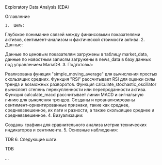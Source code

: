 Exploratory Data Analysis (EDA)

Оглавление

	1.	Цель:  
 
 Глубокое понимание связей между финансовыми показателями активов, сентимент-анализом и фактической стоимости актива.
	2.	Данные:
 
 Данные по ценовым показателям загружены в таблицу market_data, данные по новостным записям загружены в news_data в базу данных под управлением MariaDB.
	3.	Подготовка:
 
 Реализована функция "simple_moving_average" для вычисления простых скользящих средних.
 Функция "RSI" рассчитывает RSI для оценки силы тренда и возможных разворотов.
 Функция calculate_stochastic_oscillator вычисляет степень перекупленности или перепроданности актива.
 Функция calculate_macd рассчитывает линии MACD и сигнальную линию для выявления трендов.
 Созданы и проанализированы сентимент-ориентированные признаки, такие как среднее, средневзвешенное, их лаги и разности, а также скользящее среднее и средневзвешенное.
	4.	Визуализации:
 
 Созданы графики для сравнительного анализа метрик технических индикаторов и сентимента.
	5.	Основные наблюдения:
 
 TDB
	6.	Следующие шаги:
 
 TDB

... 
